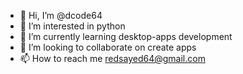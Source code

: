 - 👋 Hi, I’m @dcode64
- 👀 I’m interested in python
- 🌱 I’m currently learning desktop-apps development
- 💞️ I’m looking to collaborate on create apps
- 📫 How to reach me redsayed64@gmail.com

<!---
dcode64/dcode64 is a ✨ particular ✨ repository because its `README.md` (this file) appears on your GitHub profile.
You can click the Preview link to take a look at your changes.
--->
